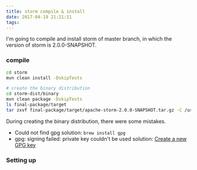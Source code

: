 ```yaml
---
title: storm compile & install
date: 2017-04-19 21:21:11
tags:
---
```

I'm going to compile and install storm of master branch, in which the version of storm is 2.0.0-SNAPSHOT.

### compile
```bash
cd storm
mvn clean install -DskipTests

# create the binary distribution
cd storm-dist/binary
mvn clean package -DskipTests
ls final-package/target
tar zxvf final-package/target/apache-storm-2.0.0-SNAPSHOT.tar.gz -C /usr/local/
```
During creating the binary distribution, there were some mistakes.
* Could not find gpg
  solution: ```brew install gpg```
* gpg: signing failed: private key couldn't be used
  solution: [Create a new GPG key](https://keyring.debian.org/creating-key.html)

### Setting up
